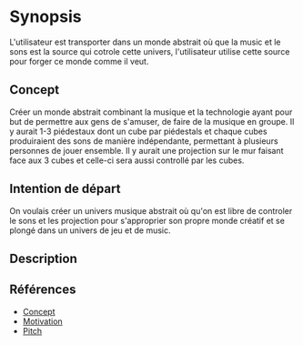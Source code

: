 # Synopsis
L'utilisateur est transporter dans un monde abstrait où que la music et le sons est la source qui cotrole cette univers, l'utilisateur utilise cette source pour forger ce monde comme il veut.

## Concept
  Créer un monde abstrait combinant la musique et la technologie ayant pour but de permettre aux gens de s'amuser, de faire de la musique en groupe. Il y aurait 1-3 piédestaux dont un cube par piédestals et chaque cubes produiraient des sons de manière indépendante, permettant à plusieurs personnes de jouer ensemble. Il y aurait une projection sur le mur faisant face aux 3 cubes et celle-ci sera aussi controllé par les cubes.
  
## Intention de départ
On voulais créer un univers musique abstrait où qu'on est libre de controler le sons et les projection pour s'approprier son propre monde créatif et se plongé dans un univers de jeu et de music.

## Description



## Références

* [Concept](https://tim-montmorency.com/582523-gestion/#/contenus/2_scenarisation/10_idee/10_concept/)
* [Motivation](https://tim-montmorency.com/582523-gestion/#/contenus/2_scenarisation/10_idee/30_motivations/)
* [Pitch](https://tim-montmorency.com/582523-gestion/#/contenus/4_faisabilite/20_pitch/)
